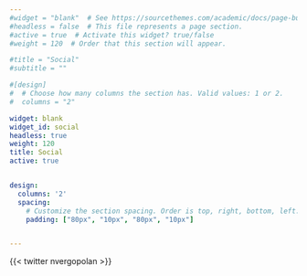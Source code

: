```yaml
---
#widget = "blank"  # See https://sourcethemes.com/academic/docs/page-builder/
#headless = false  # This file represents a page section.
#active = true  # Activate this widget? true/false
#weight = 120  # Order that this section will appear.

#title = "Social"
#subtitle = ""

#[design]
#  # Choose how many columns the section has. Valid values: 1 or 2.
#  columns = "2"

widget: blank
widget_id: social
headless: true
weight: 120
title: Social
active: true


design:
  columns: '2'
  spacing:
    # Customize the section spacing. Order is top, right, bottom, left.
    padding: ["80px", "10px", "80px", "10px"]


---
```


{{< twitter nvergopolan >}}
 
 
<!-- {{< row >}}
{{< column>}}
something 1
{{< /column>}}
{{< column>}}
something 2
{{< /column>}}
{{< /row >}} -->

<!-- 
## Press and Media
* [*UCR Magazine*](https://medium.com/ucr-magazine/flip-tanedo-assistant-professor-physics-and-astronomy-b98c51bfa405) 11/21/2018
-->
